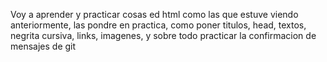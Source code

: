 Voy a aprender y practicar cosas ed html como las que estuve viendo anteriormente, las pondre en practica,
como poner titulos, head, textos, negrita cursiva, links, imagenes, y sobre todo practicar la confirmacion de mensajes de git